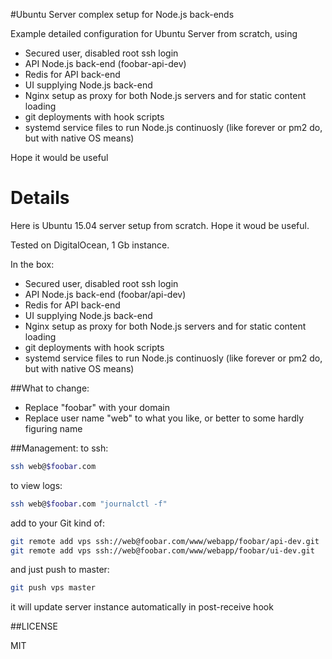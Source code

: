#Ubuntu Server complex setup for Node.js back-ends

Example detailed configuration for Ubuntu Server from scratch, using
- Secured user, disabled root ssh login
- API Node.js back-end (foobar-api-dev)
- Redis for API back-end
- UI supplying Node.js back-end
- Nginx setup as proxy for both Node.js servers and for
static content loading
- git deployments with hook scripts
- systemd service files to run Node.js continuosly 
(like forever or pm2 do, but with native OS means)

Hope it would be useful

Details
=======================
Here is Ubuntu 15.04 server setup from scratch. Hope it woud be useful.

Tested on DigitalOcean, 1 Gb instance.

In the box:
- Secured user, disabled root ssh login
- API Node.js back-end (foobar/api-dev)
- Redis for API back-end
- UI supplying Node.js back-end
- Nginx setup as proxy for both Node.js servers and for
static content loading
- git deployments with hook scripts
- systemd service files to run Node.js continuosly 
(like forever or pm2 do, but with native OS means)

##What to change:

- Replace "foobar" with your domain
- Replace user name "web" to what you like,
or better to some hardly figuring name

##Management:
to ssh: 
```sh
ssh web@$foobar.com
```

to view logs: 
```sh
ssh web@$foobar.com "journalctl -f"
```

add to your Git kind of: 
```sh
git remote add vps ssh://web@foobar.com/www/webapp/foobar/api-dev.git
git remote add vps ssh://web@foobar.com/www/webapp/foobar/ui-dev.git
```

and just push to master:

```sh
git push vps master
```

it will update server instance automatically in post-receive hook




##LICENSE

MIT
